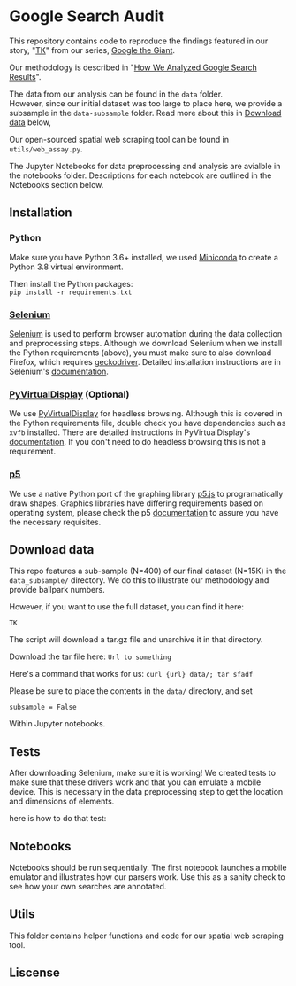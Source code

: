 # Google Search Audit
This repository contains code to reproduce the findings featured in our story, "[TK]()" from our series, [Google the Giant]().

Our methodology is described in "[How We Analyzed Google Search Results]()".

The data from our analysis can be found in the `data` folder. <br>
However, since our initial dataset was too large to place here, we provide a subsample in the `data-subsample` folder. Read more about this in [Download data]() below,

Our open-sourced spatial web scraping tool can be found in `utils/web_assay.py`.

The Jupyter Notebooks for data preprocessing and analysis are avialble in the notebooks folder. Descriptions for each notebook are outlined in the Notebooks section below.

## Installation
### Python
Make sure you have Python 3.6+ installed, we used [Miniconda](https://docs.conda.io/en/latest/miniconda.html) to create a Python 3.8 virtual environment.

Then install the Python packages:<br>
`pip install -r requirements.txt`

### [Selenium](https://selenium-python.readthedocs.io/installation.html)
[Selenium](https://selenium-python.readthedocs.io/installation.html) is used to perform browser automation during the data collection and preprocessing steps. Although we download Selenium when we install the Python requirements (above), you must make sure to also download Firefox, which requires [geckodriver](https://github.com/mozilla/geckodriver/releases). Detailed installation instructions are in Selenium's [documentation](https://selenium-python.readthedocs.io/installation.html).

### [PyVirtualDisplay](https://pyvirtualdisplay.readthedocs.io/en/latest/#installation) (Optional)
We use [PyVirtualDisplay](https://pyvirtualdisplay.readthedocs.io/en/latest/#installation) for headless browsing. Although this is covered in the Python requirements file, double check you have dependencies such as `xvfb` installed. There are detailed instructions in PyVirtualDisplay's [documentation](https://pyvirtualdisplay.readthedocs.io/en/latest/#installation). If you don't need to do headless browsing this is not a requirement.

### [p5](https://p5.readthedocs.io/en/latest/index.html)
We use a native Python port of the graphing library [p5.js](https://p5js.org/) to programatically draw shapes. Graphics libraries have differing requirements based on operating system, please check the p5 [documentation](https://p5.readthedocs.io/en/latest/install.html) to assure you have the necessary requisites.


## Download data
This repo features a sub-sample (N=400) of our final dataset (N=15K) in the `data_subsample/` directory.
We do this to illustrate our methodology and provide ballpark numbers.

However, if you want to use the full dataset, you can find it here:
```
TK
```

The script will download a tar.gz file and unarchive it in that directory.

Download the tar file here:
`Url to something`

Here's a command that works for us:
`curl {url} data/; tar sfadf`

Please be sure to place the contents in the `data/` directory, and set
```
subsample = False
```
Within Jupyter notebooks.


## Tests
After downloading Selenium, make sure it is working!
We created tests to make sure that these drivers work and that you can emulate a mobile device. This is necessary in the data preprocessing step to get the location and dimensions of elements.

here is how to do that test:

## Notebooks
Notebooks should be run sequentially.
The first notebook launches a mobile emulator and illustrates how our parsers work. Use this as a sanity check to see how your own searches are annotated.

## Utils
This folder contains helper functions and code for our spatial web scraping tool.

## Liscense